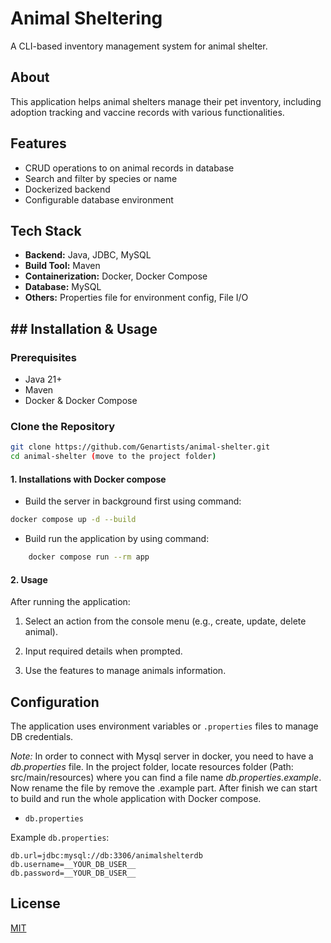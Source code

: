 # Animal Sheltering 

A CLI-based inventory management system for animal shelter. 

## About 

This application helps animal shelters manage their pet inventory, including adoption tracking and vaccine records with various functionalities.

## Features

- CRUD operations to on animal records in database 
- Search and filter by species or name
- Dockerized backend
- Configurable database environment

## Tech Stack

- **Backend:** Java, JDBC, MySQL  
- **Build Tool:** Maven  
- **Containerization:** Docker, Docker Compose  
- **Database:** MySQL 
- **Others:** Properties file for environment config, File I/O

## ## Installation & Usage

### Prerequisites

- Java 21+
- Maven
- Docker & Docker Compose 

### Clone the Repository

```bash
git clone https://github.com/Genartists/animal-shelter.git
cd animal-shelter (move to the project folder)
```

#### 1. Installations with Docker compose

- Build the server in background first using command: 
```bash
docker compose up -d --build
```

- Build run the application by using command:
```bash
	docker compose run --rm app
```

#### 2. Usage

After running the application:

1. Select an action from the console menu (e.g., create, update, delete animal).
    
2. Input required details when prompted.
    
3. Use the features to manage animals information.

## Configuration

The application uses environment variables or `.properties` files to manage DB credentials.

*Note:*  In order to connect with Mysql server in docker, you need to have a *db.properties* file.
In the project folder, locate resources folder (Path: src/main/resources) where you can find a file name *db.properties.example*. Now rename the file by remove the .example part. After finish we can start to build and run the whole application with Docker compose.

- `db.properties`

Example `db.properties`:
```properties
db.url=jdbc:mysql://db:3306/animalshelterdb
db.username=__YOUR_DB_USER__ 
db.password=__YOUR_DB_USER__
```

## License

[MIT](https://choosealicense.com/licenses/mit/)

